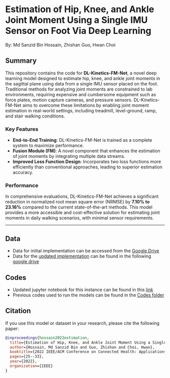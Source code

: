 
#  Estimation of Hip, Knee, and Ankle Joint Moment Using a Single IMU Sensor on Foot Via Deep Learning
By: Md Sanzid Bin Hossain, Zhishan Guo, Hwan Choi

## Summary

This repository contains the code for **DL-Kinetics-FM-Net**, a novel deep learning model designed to estimate hip, knee, and ankle joint moments in the sagittal plane using data from a single IMU sensor placed on the foot. Traditional methods for analyzing joint moments are constrained to lab environments, requiring expensive and cumbersome equipment such as force plates, motion capture cameras, and pressure sensors. DL-Kinetics-FM-Net aims to overcome these limitations by enabling joint moment estimation in real-world settings, including treadmill, level-ground, ramp, and stair walking conditions.

### Key Features
- **End-to-End Training**: DL-Kinetics-FM-Net is trained as a complete system to maximize performance.
- **Fusion Module (FM)**: A novel component that enhances the estimation of joint moments by integrating multiple data streams.
- **Improved Loss Function Design**: Incorporates two loss functions more efficiently than conventional approaches, leading to superior estimation accuracy.

### Performance
In comprehensive evaluations, DL-Kinetics-FM-Net achieves a significant reduction in normalized root mean square error (NRMSE) by **7.10% to 23.16%** compared to the current state-of-the-art methods. This model provides a more accessible and cost-effective solution for estimating joint moments in daily walking scenarios, with minimal sensor requirements.

---

## Data

- Data for initial implementation can be accessed from the [Google Drive](https://drive.google.com/drive/folders/16UA4C2zR-4kOQIyLNUUEiWohwOfMg6N8?usp=sharing)
- Data for the [updated implementation](IEEE_CHASE_Kinetics_dataset_A_Estimation.ipynb) can be found in the following [google drive](https://drive.google.com/file/d/1M5MuftWOePwqjFDeyvQkXpT80dcgUfhk/view?usp=sharing)


## Codes 

- Updated jupyter notebook for this instance can be found in this [link](IEEE_CHASE_Kinetics_dataset_A_Estimation.ipynb)
- Previous codes used to run the models can be found in the [Codes folder](Codes)

## Citation
If you use this model or dataset in your research, please cite the following paper:

```bibtex
@inproceedings{hossain2022estimation,
  title={Estimation of Hip, Knee, and Ankle Joint Moment Using a Single IMU Sensor on Foot Via Deep Learning},
  author={Hossain, Md Sanzid Bin and Guo, Zhishan and Choi, Hwan},
  booktitle={2022 IEEE/ACM Conference on Connected Health: Applications, Systems and Engineering Technologies (CHASE)},
  pages={25--33},
  year={2022},
  organization={IEEE}
}
